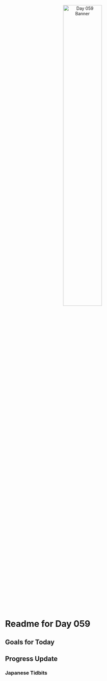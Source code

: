 <div align="center">
 <img src="../../Images/image_059.jpg" alt="Day 059 Banner" width="50%">
</div>

# Readme for Day 059

## Goals for Today

## Progress Update

### Japanese Tidbits


